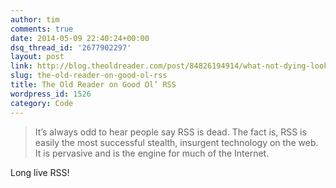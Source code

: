 ```yaml
---
author: tim
comments: true
date: 2014-05-09 22:40:24+00:00
dsq_thread_id: '2677902297'
layout: post
link: http://blog.theoldreader.com/post/84826194914/what-not-dying-looks-like
slug: the-old-reader-on-good-ol-rss
title: The Old Reader on Good Ol’ RSS
wordpress_id: 1526
category: Code
---
```


> It’s always odd to hear people say RSS is dead. The fact is, RSS is easily
the most successful stealth, insurgent technology on the web. It is pervasive
and is the engine for much of the Internet.

Long live RSS!